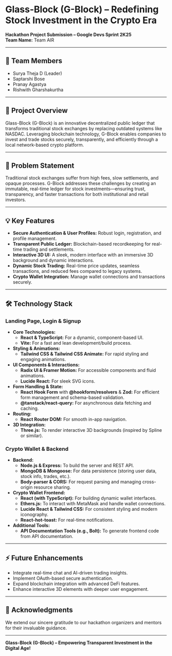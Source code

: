 # Glass-Block (G-Block) – Redefining Stock Investment in the Crypto Era

**Hackathon Project Submission – Google Devs Sprint 2K25**  
**Team Name:** Team AIR


---

## 👥 Team Members
- Surya Theja D (Leader)
- Saptarshi Bose
- Pranay Agastya
- Rishwith Gharshakurtha

---

## 🚀 Project Overview
Glass-Block (G-Block) is an innovative decentralized public ledger that transforms traditional stock exchanges by replacing outdated systems like NASDAC. Leveraging blockchain technology, G-Block enables companies to invest and trade stocks securely, transparently, and efficiently through a local network-based crypto platform.

---

## 🎯 Problem Statement
Traditional stock exchanges suffer from high fees, slow settlements, and opaque processes. G-Block addresses these challenges by creating an immutable, real-time ledger for stock investments—ensuring trust, transparency, and faster transactions for both institutional and retail investors.

---

## 💡 Key Features
- **Secure Authentication & User Profiles:** Robust login, registration, and profile management.
- **Transparent Public Ledger:** Blockchain-based recordkeeping for real-time trading and settlements.
- **Interactive 3D UI:** A sleek, modern interface with an immersive 3D background and dynamic interactions.
- **Dynamic Stock Trading:** Real-time price updates, seamless transactions, and reduced fees compared to legacy systems.
- **Crypto Wallet Integration:** Manage wallet connections and transactions securely.

---

## 🛠️ Technology Stack

### Landing Page, Login & Signup
- **Core Technologies:**  
  - **React & TypeScript:** For a dynamic, component-based UI.
  - **Vite:** For a fast and lean development/build process.
- **Styling & Animations:**  
  - **Tailwind CSS & Tailwind CSS Animate:** For rapid styling and engaging animations.
- **UI Components & Interactions:**  
  - **Radix UI & Framer Motion:** For accessible components and fluid animations.
  - **Lucide React:** For sleek SVG icons.
- **Form Handling & State:**  
  - **React Hook Form** with **@hookform/resolvers** & **Zod:** For efficient form management and schema-based validation.
  - **@tanstack/react-query:** For asynchronous data fetching and caching.
- **Routing:**  
  - **React Router DOM:** For smooth in-app navigation.
- **3D Integration:**  
  - **Three.js:** To render interactive 3D backgrounds (inspired by Spline or similar).

### Crypto Wallet & Backend
- **Backend:**  
  - **Node.js & Express:** To build the server and REST API.
  - **MongoDB & Mongoose:** For data persistence (storing user data, stock info, trades, etc.).
  - **Body-parser & CORS:** For request parsing and managing cross-origin resource sharing.
- **Crypto Wallet Frontend:**  
  - **React (with TypeScript):** For building dynamic wallet interfaces.
  - **Ethers.js:** To interact with MetaMask and handle wallet connections.
  - **Lucide React & Tailwind CSS:** For consistent styling and modern iconography.
  - **React-hot-toast:** For real-time notifications.
- **Additional Tools:**  
  - **API Documentation Tools (e.g., Bolt):** To generate frontend code from API documentation.

---

## ⚡️ Future Enhancements
- Integrate real-time chat and AI-driven trading insights.
- Implement OAuth-based secure authentication.
- Expand blockchain integration with advanced DeFi features.
- Enhance interactive 3D elements with deeper user engagement.

---

## 🏅 Acknowledgments
We extend our sincere gratitude to our hackathon organizers and mentors for their invaluable guidance.

---

**Glass-Block (G-Block) – Empowering Transparent Investment in the Digital Age!**
